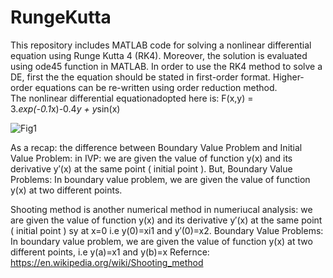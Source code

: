 # RungeKutta
This repository includes MATLAB code for solving a nonlinear differential equation using Runge Kutta 4 (RK4). Moreover, the solution is evaluated using ode45 function in MATLAB.
In order to use the RK4 method to solve a DE, first the the equation should be stated in first-order format. Higher-order equations can be re-written using order reduction method.  
The nonlinear differential equationadopted here is: 
F(x,y) = 3.*exp(-0.1*x)-0.4*y + y*sin(x)

![Fig1](https://user-images.githubusercontent.com/61955953/172248288-164feacf-ee89-4d49-8061-f2078cb01b26.png)

As a recap: the difference between Boundary Value Problem and Initial Value Problem:  in IVP: we are given the value of function y(x) and its derivative y′(x) at the same point ( initial point ). But, Boundary Value Problems: In boundary value problem, we are given the value of function y(x) at two different points.

Shooting method is another numerical method in numeriucal analysis: 
 we are given the value of function y(x) and its derivative y′(x) at the same point ( initial point ) sy at x=0 i.e y(0)=xi1 and y′(0)=x2. Boundary Value Problems: In boundary value problem, we are given the value of function y(x) at two different points, i.e y(a)=x1 and y(b)=x
 Refernce: https://en.wikipedia.org/wiki/Shooting_method
 
 
